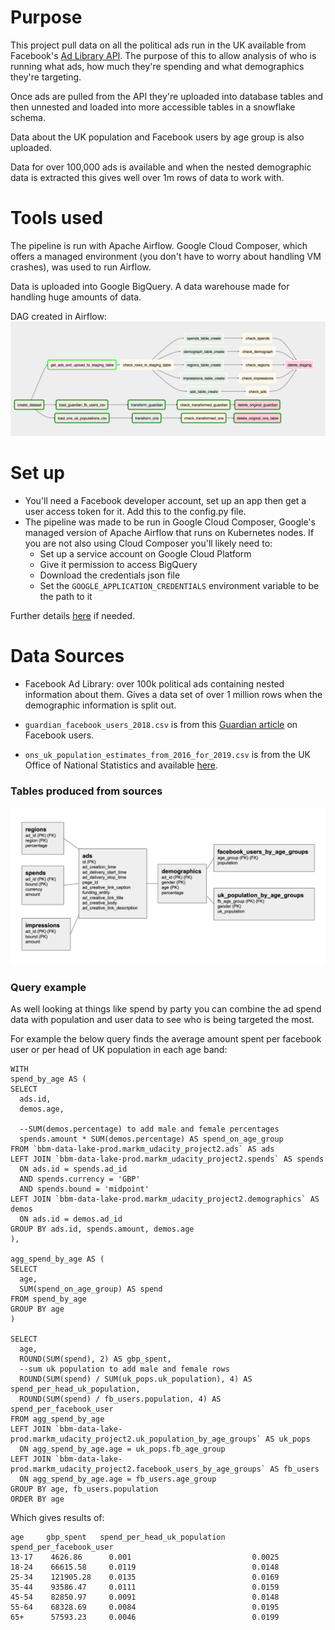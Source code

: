 # Purpose

This project pull data on all the political ads run in the UK available from
Facebook's [Ad Library API](https://www.facebook.com/ads/library/api/). The
purpose of this to allow analysis of who is running what
ads, how much they're spending and what demographics they're targeting.

Once ads are pulled from the API they're uploaded into database tables and
then unnested and loaded into more accessible tables in a snowflake schema.

Data about the UK population and Facebook users by age group is also uploaded.

Data for over 100,000 ads is available and when the nested demographic data 
is extracted this gives well over 1m rows of data to work with.


# Tools used

The pipeline is run with Apache Airflow. Google Cloud Composer, which offers
 a managed environment (you don't have to worry about handling VM crashes), 
 was used to run Airflow. 
 
Data is uploaded into Google BigQuery. A data warehouse made for handling 
huge amounts of data.

DAG created in Airflow:
![airflow_dag](airflow_dag.png)
  

# Set up

- You'll need a Facebook developer account, set up an app then get a user 
access token for it. Add this to the config.py file.
- The pipeline was made to be run in Google Cloud Composer, Google's managed
 version of Apache Airflow that runs on Kubernetes nodes. If you are not 
 also using Cloud Composer you'll likely need to:
     - Set up a service account on Google Cloud Platform
     - Give it permission to access BigQuery
     - Download the credentials json file
     - Set the `GOOGLE_APPLICATION_CREDENTIALS` environment variable to be the 
     path to it
     
Further details [here](https://cloud.google.com/docs/authentication/getting-started) 
if needed.


# Data Sources

- Facebook Ad Library: over 100k political ads containing nested information
 about them. Gives a data set of over 1 million rows when the demographic 
 information is split out.

- `guardian_facebook_users_2018.csv` is from 
this [Guardian article](https://www.theguardian.com/technology/2018/feb/12/is-facebook-for-old-people-over-55s-flock-in-as-the-young-leave) on 
Facebook users.
- `ons_uk_population_estimates_from_2016_for_2019.csv` is from the UK Office
 of National Statistics and available [here](https://www.ons.gov.uk/peoplepopulationandcommunity/populationandmigration/populationprojections/datasets/tablea11principalprojectionuksummary).


### Tables produced from sources

![database ERD](database_erd.png)


### Query example

As well looking at things like spend by party you can combine the ad spend 
data with population and user data to see who is being targeted the most.

For example the below query finds the average amount spent per facebook user
or per head of UK population in each age band:

```
WITH 
spend_by_age AS (
SELECT 
  ads.id,
  demos.age,
  
  --SUM(demos.percentage) to add male and female percentages
  spends.amount * SUM(demos.percentage) AS spend_on_age_group
FROM `bbm-data-lake-prod.markm_udacity_project2.ads` AS ads
LEFT JOIN `bbm-data-lake-prod.markm_udacity_project2.spends` AS spends
  ON ads.id = spends.ad_id
  AND spends.currency = 'GBP'
  AND spends.bound = 'midpoint'
LEFT JOIN `bbm-data-lake-prod.markm_udacity_project2.demographics` AS demos
  ON ads.id = demos.ad_id
GROUP BY ads.id, spends.amount, demos.age
),

agg_spend_by_age AS (
SELECT
  age,
  SUM(spend_on_age_group) AS spend
FROM spend_by_age
GROUP BY age
)

SELECT
  age,
  ROUND(SUM(spend), 2) AS gbp_spent,
  --sum uk population to add male and female rows
  ROUND(SUM(spend) / SUM(uk_pops.uk_population), 4) AS spend_per_head_uk_population,
  ROUND(SUM(spend) / fb_users.population, 4) AS spend_per_facebook_user
FROM agg_spend_by_age
LEFT JOIN `bbm-data-lake-prod.markm_udacity_project2.uk_population_by_age_groups` AS uk_pops
  ON agg_spend_by_age.age = uk_pops.fb_age_group
LEFT JOIN `bbm-data-lake-prod.markm_udacity_project2.facebook_users_by_age_groups` AS fb_users
  ON agg_spend_by_age.age = fb_users.age_group
GROUP BY age, fb_users.population
ORDER BY age

```

Which gives results of:

```
age     gbp_spent   spend_per_head_uk_population    spend_per_facebook_user
13-17    4626.86      0.001                           0.0025
18-24    66615.58     0.0119                          0.0148
25-34    121905.28    0.0135                          0.0169
35-44    93586.47     0.0111                          0.0159
45-54    82850.97     0.0091                          0.0148
55-64    68328.69     0.0084                          0.0195
65+      57593.23     0.0046                          0.0199
```
